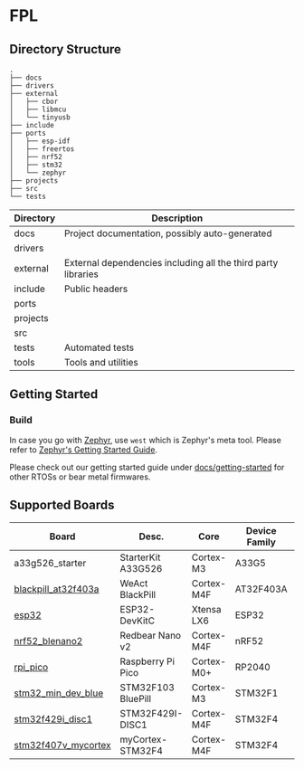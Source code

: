 # FPL

## Directory Structure

```shell
.
├── docs
├── drivers
├── external
│   ├── cbor
│   ├── libmcu
│   └── tinyusb
├── include
├── ports
│   ├── esp-idf
│   ├── freertos
│   ├── nrf52
│   ├── stm32
│   └── zephyr
├── projects
├── src
└── tests
```

| Directory | Description                                                   |
| --------- | -----------                                                   |
| docs      | Project documentation, possibly auto-generated                |
| drivers   |                                                               |
| external  | External dependencies including all the third party libraries |
| include   | Public headers                                                |
| ports     |                                                               |
| projects  |                                                               |
| src       |                                                               |
| tests     | Automated tests                                               |
| tools     | Tools and utilities                                           |

## Getting Started
### Build
In case you go with [Zephyr](https://zephyrproject.org/), use `west` which is
Zephyr's meta tool. Please refer to [Zephyr's Getting Started
Guide](https://docs.zephyrproject.org/latest/develop/getting_started/index.html).

Please check out our getting started guide under
[docs/getting-started](docs/getting-started) for other RTOSs or bear metal
firmwares.

## Supported Boards

| Board                                                | Desc.              | Core       | Device Family | Manufacturer | Note        |
| ---------------------------------------------------- | ------------------ | ---------- | ------------- | ------------ | ----------- |
| a33g526_starter                                      | StarterKit A33G526 | Cortex-M3  | A33G5         | ABOV         | In progress |
| [blackpill_at32f403a](docs/getting-started/at32.md)  | WeAct BlackPill    | Cortex-M4F | AT32F403A     | Artery       |             |
| [esp32](docs/getting-started/esp32.md)               | ESP32-DevKitC      | Xtensa LX6 | ESP32         | Espressif    |             |
| [nrf52_blenano2](docs/getting-started/nrf52.md)      | Redbear Nano v2    | Cortex-M4F | nRF52         | Nordic       |             |
| [rpi_pico](docs/getting-started/rpi.md)              | Raspberry Pi Pico  | Cortex-M0+ | RP2040        | Raspberry Pi | In progress |
| [stm32_min_dev_blue](docs/getting-started/stm32.md)  | STM32F103 BluePill | Cortex-M3  | STM32F1       | ST           |             |
| [stm32f429i_disc1](docs/getting-started/stm32.md)    | STM32F429I-DISC1   | Cortex-M4F | STM32F4       | ST           | In progress |
| [stm32f407v_mycortex](docs/getting-started/stm32.md) | myCortex-STM32F4   | Cortex-M4F | STM32F4       | ST           | In progress |
